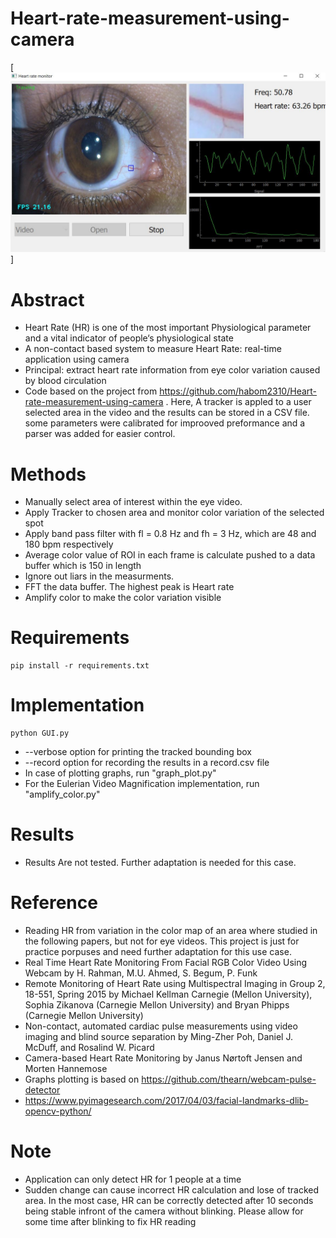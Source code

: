# Heart-rate-measurement-using-camera
[![Alt text](https://github.com/shlomospi/Heart-Rate/blob/master/Example.JPG)]
# Abstract


- Heart Rate (HR) is one of the most important Physiological parameter and a vital indicator of people‘s physiological state
- A non-contact based system to measure Heart Rate: real-time application using camera
- Principal: extract heart rate information from eye color variation caused by blood circulation 
- Code based on the project from https://github.com/habom2310/Heart-rate-measurement-using-camera . Here, A tracker is appled to a user selected area in the video and the results can be stored in a CSV file. some parameters were calibrated for improoved preformance and a parser was added for easier control.

# Methods 
- Manually select area of interest within the eye video.
- Apply Tracker to chosen area and monitor color variation of the selected spot
- Apply band pass filter with fl = 0.8 Hz and fh = 3 Hz, which are 48 and 180 bpm respectively
- Average color value of ROI in each frame is calculate pushed to a data buffer which is 150 in length
- Ignore out liars in the measurments.
- FFT the data buffer. The highest peak is Heart rate
- Amplify color to make the color variation visible 

# Requirements
```
pip install -r requirements.txt
```


# Implementation
```
python GUI.py

```
- --verbose option for printing the tracked bounding box
- --record option for recording the results in a record.csv file
- In case of plotting graphs, run "graph_plot.py" 
- For the Eulerian Video Magnification implementation, run "amplify_color.py"

# Results
- Results Are not tested. Further adaptation is needed for this case.

# Reference
- Reading HR from variation in the color map of an area where studied in the following papers, but not for eye videos. This project is just for practice porpuses and need further adaptation for this use case.
- Real Time Heart Rate Monitoring From Facial RGB Color Video Using Webcam by H. Rahman, M.U. Ahmed, S. Begum, P. Funk
- Remote Monitoring of Heart Rate using Multispectral Imaging in Group 2, 18-551, Spring 2015 by Michael Kellman Carnegie (Mellon University), Sophia Zikanova (Carnegie Mellon University) and Bryan Phipps (Carnegie Mellon University)
- Non-contact, automated cardiac pulse measurements using video imaging and blind source separation by Ming-Zher Poh, Daniel J. McDuff, and Rosalind W. Picard
- Camera-based Heart Rate Monitoring by Janus Nørtoft Jensen and Morten Hannemose
- Graphs plotting is based on https://github.com/thearn/webcam-pulse-detector
- https://www.pyimagesearch.com/2017/04/03/facial-landmarks-dlib-opencv-python/

# Note
- Application can only detect HR for 1 people at a time
- Sudden change can cause incorrect HR calculation and lose of tracked area. In the most case, HR can be correctly detected after 10 seconds being stable infront of the camera without blinking. Please allow for some time after blinking to fix HR reading


